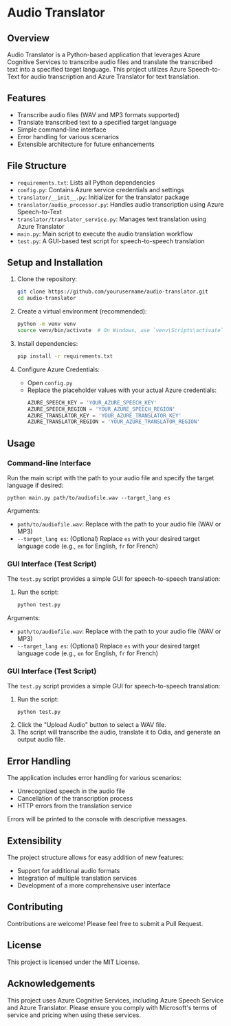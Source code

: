 # Audio Translator

## Overview

Audio Translator is a Python-based application that leverages Azure Cognitive Services to transcribe audio files and translate the transcribed text into a specified target language. This project utilizes Azure Speech-to-Text for audio transcription and Azure Translator for text translation.

## Features

- Transcribe audio files (WAV and MP3 formats supported)
- Translate transcribed text to a specified target language
- Simple command-line interface
- Error handling for various scenarios
- Extensible architecture for future enhancements

## File Structure

- `requirements.txt`: Lists all Python dependencies
- `config.py`: Contains Azure service credentials and settings
- `translator/__init__.py`: Initializer for the translator package
- `translator/audio_processor.py`: Handles audio transcription using Azure Speech-to-Text
- `translator/translator_service.py`: Manages text translation using Azure Translator
- `main.py`: Main script to execute the audio translation workflow
- `test.py`: A GUI-based test script for speech-to-speech translation

## Setup and Installation

1. Clone the repository:
   ```bash
   git clone https://github.com/yourusername/audio-translator.git
   cd audio-translator
   ```

2. Create a virtual environment (recommended):
   ```bash
   python -m venv venv
   source venv/bin/activate  # On Windows, use `venv\Scripts\activate`
   ```

3. Install dependencies:
   ```bash
   pip install -r requirements.txt
   ```

4. Configure Azure Credentials:
   - Open `config.py`
   - Replace the placeholder values with your actual Azure credentials:
     ```python
     AZURE_SPEECH_KEY = 'YOUR_AZURE_SPEECH_KEY'
     AZURE_SPEECH_REGION = 'YOUR_AZURE_SPEECH_REGION'
     AZURE_TRANSLATOR_KEY = 'YOUR_AZURE_TRANSLATOR_KEY'
     AZURE_TRANSLATOR_REGION = 'YOUR_AZURE_TRANSLATOR_REGION'
     ```

## Usage

### Command-line Interface

Run the main script with the path to your audio file and specify the target language if desired:

```
python main.py path/to/audiofile.wav --target_lang es
```

Arguments:
- `path/to/audiofile.wav`: Replace with the path to your audio file (WAV or MP3)
- `--target_lang es`: (Optional) Replace `es` with your desired target language code (e.g., `en` for English, `fr` for French)

### GUI Interface (Test Script)

The `test.py` script provides a simple GUI for speech-to-speech translation:

1. Run the script:
   ```bash
   python test.py


Arguments:
- `path/to/audiofile.wav`: Replace with the path to your audio file (WAV or MP3)
- `--target_lang es`: (Optional) Replace `es` with your desired target language code (e.g., `en` for English, `fr` for French)

### GUI Interface (Test Script)

The `test.py` script provides a simple GUI for speech-to-speech translation:

1. Run the script:
   ```
   python test.py
   ```
2. Click the "Upload Audio" button to select a WAV file.
3. The script will transcribe the audio, translate it to Odia, and generate an output audio file.

## Error Handling

The application includes error handling for various scenarios:
- Unrecognized speech in the audio file
- Cancellation of the transcription process
- HTTP errors from the translation service

Errors will be printed to the console with descriptive messages.

## Extensibility

The project structure allows for easy addition of new features:
- Support for additional audio formats
- Integration of multiple translation services
- Development of a more comprehensive user interface

## Contributing

Contributions are welcome! Please feel free to submit a Pull Request.

## License

This project is licensed under the MIT License.

## Acknowledgements

This project uses Azure Cognitive Services, including Azure Speech Service and Azure Translator. Please ensure you comply with Microsoft's terms of service and pricing when using these services.
